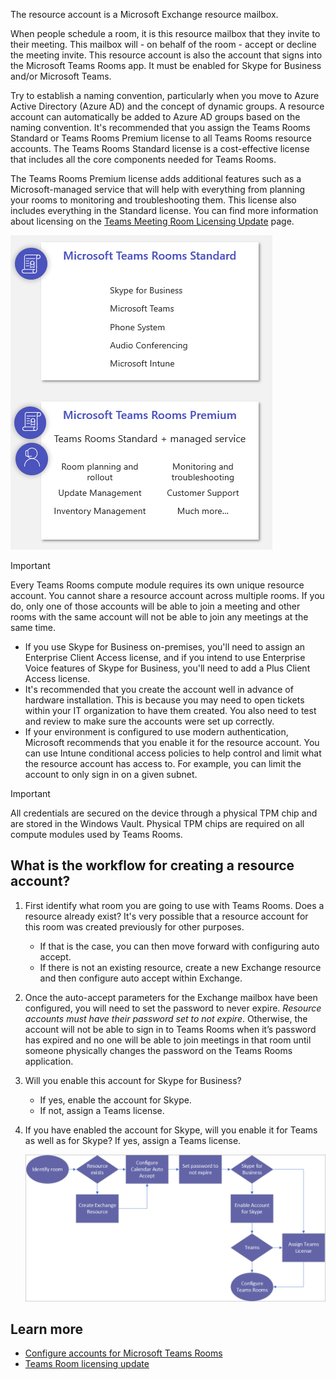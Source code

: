 The resource account is a Microsoft Exchange resource mailbox.

When people schedule a room, it is this resource mailbox that they invite to their meeting. This mailbox will - on behalf of the room - accept or decline the meeting invite. This resource account is also the account that signs into the Microsoft Teams Rooms app. It must be enabled for Skype for Business and/or Microsoft Teams.

Try to establish a naming convention, particularly when you move to Azure Active Directory (Azure AD) and the concept of dynamic groups. A resource account can automatically be added to Azure AD groups based on the naming convention. It's recommended that you assign the Teams Rooms Standard or Teams Rooms Premium license to all Teams Rooms resource accounts. The Teams Rooms Standard license is a cost-effective license that includes all the core components needed for Teams Rooms.

The Teams Rooms Premium license adds additional features such as a Microsoft-managed service that will help with everything from planning your rooms to monitoring and troubleshooting them. This license also includes everything in the Standard license. You can find more information about licensing on the [Teams Meeting Room Licensing Update](/MicrosoftTeams/rooms/rooms-licensing?azure-portal=true) page.

![Standard versus Premium licenses](../media/standard-premium-license.png)

> [!IMPORTANT]
> Every Teams Rooms compute module requires its own unique resource account. You cannot share a resource account across multiple rooms. If you do, only one of those accounts will be able to join a meeting and other rooms with the same account will not be able to join any meetings at the same time.

- If you use Skype for Business on-premises, you'll need to assign an Enterprise Client Access license, and if you intend to use Enterprise Voice features of Skype for Business, you'll need to add a Plus Client Access license.
- It's recommended that you create the account well in advance of hardware installation. This is because you may need to open tickets within your IT organization to have them created. You also need to test and review to make sure the accounts were set up correctly. 
- If your environment is configured to use modern authentication, Microsoft recommends that you enable it for the resource account. You can use Intune conditional access policies to help control and limit what the resource account has access to. For example, you can limit the account to only sign in on a given subnet.  

> [!IMPORTANT]
> All credentials are secured on the device through a physical TPM chip and are stored in the Windows Vault. Physical TPM chips are required on all compute modules used by Teams Rooms.
>

## What is the workflow for creating a resource account?

1. First identify what room you are going to use with Teams Rooms. Does a resource already exist? It's very possible that a resource account for this room was created previously for other purposes.

   - If that is the case, you can then move forward with configuring auto accept.
   - If there is not an existing resource, create a new Exchange resource and then configure auto accept within Exchange.

2. Once the auto-accept parameters for the Exchange mailbox have been configured, you will need to set the password to never expire. *Resource accounts must have their password set to not expire*. Otherwise, the account will not be able to sign in to Teams Rooms when it’s password has expired and no one will be able to join meetings in that room until someone physically changes the password on the Teams Rooms application.

3. Will you enable this account for Skype for Business?

   - If yes, enable the account for Skype.
   - If not, assign a Teams license.

4. If you have enabled the account for Skype, will you enable it for Teams as well as for Skype? If yes, assign a Teams license.

    ![Resource account workflow](../media/resource-account-flow.png)

## Learn more

- [Configure accounts for Microsoft Teams Rooms](/MicrosoftTeams/rooms/rooms-configure-accounts?azure-portal=true)
- [Teams Room licensing update](/MicrosoftTeams/rooms/rooms-licensing?azure-portal=true)

